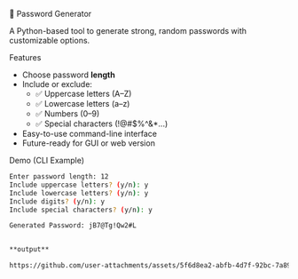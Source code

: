  🔐 Password Generator

A Python-based tool to generate strong, random passwords with customizable options.

 Features

- Choose password **length**
- Include or exclude:
  - ✅ Uppercase letters (A–Z)
  - ✅ Lowercase letters (a–z)
  - ✅ Numbers (0–9)
  - ✅ Special characters (!@#$%^&*...)
- Easy-to-use command-line interface
- Future-ready for GUI or web version

 Demo (CLI Example)

```bash
Enter password length: 12
Include uppercase letters? (y/n): y
Include lowercase letters? (y/n): y
Include digits? (y/n): y
Include special characters? (y/n): y

Generated Password: jB7@Tg!Qw2#L


**output**

https://github.com/user-attachments/assets/5f6d8ea2-abfb-4d7f-92bc-7a8935e5f306
